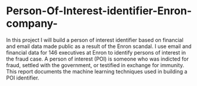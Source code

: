# Person-Of-Interest-identifier-Enron-company-
In this project I will build a person of interest identifier based on financial and email data made public as a result of the Enron scandal. I use email and financial data for 146 executives at Enron to identify persons of interest in the fraud case. A person of interest (POI) is someone who was indicted for fraud, settled with the government, or testified in exchange for immunity. This report documents the machine learning techniques used in building a POI identifier.
